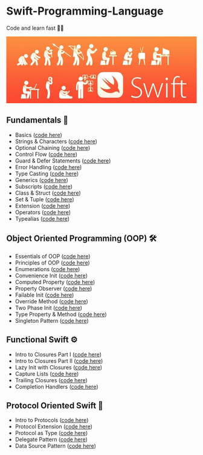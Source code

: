 # Swift-Programming-Language

Code and learn fast 👨‍💻

![](Swift_Cover_Photo.jpeg)

## Fundamentals 🔐

* Basics ([code here](https://github.com/rmznaev/Swift-Language/blob/master/Swift_Advanced.playground/Pages/Basics.xcplaygroundpage/Contents.swift))
* Strings & Characters ([code here](https://github.com/rmznaev/Swift-Language/blob/master/Swift_Advanced.playground/Pages/Strings%20%26%20Characters.xcplaygroundpage/Contents.swift))
* Optional Chaining ([code here](https://github.com/rmznaev/Swift-Language/blob/master/Swift_Advanced.playground/Pages/Optional%20Chaining.xcplaygroundpage/Contents.swift))
* Control Flow ([code here](https://github.com/rmznaev/Swift-Language/blob/master/Swift_Advanced.playground/Pages/Control%20Flow.xcplaygroundpage/Contents.swift))
* Guard & Defer Statements ([code here](https://github.com/rmznaev/Swift-Language/blob/master/Swift_Advanced.playground/Pages/Guard%20%26%20Defer%20Statements.xcplaygroundpage/Contents.swift))
* Error Handling ([code here](https://github.com/rmznaev/Swift-Language/blob/master/Swift_Advanced.playground/Pages/Error%20Handling.xcplaygroundpage/Contents.swift))
* Type Casting ([code here](https://github.com/rmznaev/Swift-Language/blob/master/Swift_Advanced.playground/Pages/Type%20Casting.xcplaygroundpage/Contents.swift))
* Generics ([code here](https://github.com/rmznaev/Swift-Language/blob/master/Swift_Advanced.playground/Pages/Generics.xcplaygroundpage/Contents.swift))
* Subscripts ([code here](https://github.com/rmznaev/Swift-Language/blob/master/Swift_Advanced.playground/Pages/Subscripts.xcplaygroundpage/Contents.swift))
* Class & Struct ([code here](https://github.com/rmznaev/Swift-Language/blob/master/Swift_Advanced.playground/Pages/Class%20vs%20Struct.xcplaygroundpage/Contents.swift))
* Set & Tuple ([code here](https://github.com/rmznaev/Swift-Language/blob/master/Swift_Advanced.playground/Pages/Set%20%26%20Tuple.xcplaygroundpage/Contents.swift))
* Extension ([code here](https://github.com/rmznaev/Swift-Language/blob/master/Swift_Advanced.playground/Pages/Extension.xcplaygroundpage/Contents.swift))
* Operators ([code here](https://github.com/rmznaev/Swift-Language/blob/master/Swift_Advanced.playground/Pages/Operators.xcplaygroundpage/Contents.swift))
* Typealias ([code here](https://github.com/rmznaev/Swift-Language/blob/master/Swift_Advanced.playground/Pages/Typealias.xcplaygroundpage/Contents.swift))

## Object Oriented Programming (OOP) 🛠

* Essentials of OOP ([code here](https://github.com/rmznaev/Swift-Language/blob/master/Swift_Advanced.playground/Pages/OOP%20in%20Swift.xcplaygroundpage/Contents.swift))
* Principles of OOP ([code here](https://github.com/rmznaev/Swift-Language/blob/master/Swift_Advanced.playground/Pages/Classes%20(OOP).xcplaygroundpage/Contents.swift))
* Enumerations ([code here](https://github.com/rmznaev/Swift-Language/blob/master/Swift_Advanced.playground/Pages/Enumerations.xcplaygroundpage/Contents.swift))
* Convenience Init ([code here](https://github.com/rmznaev/Swift-Language/blob/master/Swift_Advanced.playground/Pages/Convenience%20Init%20(OOP).xcplaygroundpage/Contents.swift))
* Computed Property ([code here](https://github.com/rmznaev/Swift-Language/blob/master/Swift_Advanced.playground/Pages/Computed%20Property%20(OOP).xcplaygroundpage/Contents.swift))
* Property Observer ([code here](https://github.com/rmznaev/Swift-Language/blob/master/Swift_Advanced.playground/Pages/Property%20Observer%20(OOP).xcplaygroundpage/Contents.swift))
* Failable Init ([code here](https://github.com/rmznaev/Swift-Language/blob/master/Swift_Advanced.playground/Pages/Failable%20Int.xcplaygroundpage/Contents.swift))
* Override Method ([code here](https://github.com/rmznaev/Swift-Language/blob/master/Swift_Advanced.playground/Pages/Override%20Method%20(OOP).xcplaygroundpage/Contents.swift))
* Two Phase Init ([code here](https://github.com/rmznaev/Swift-Language/blob/master/Swift_Advanced.playground/Pages/Two%20Phase%20Init%20(OOP).xcplaygroundpage/Contents.swift))
* Type Property & Method ([code here](https://github.com/rmznaev/Swift-Language/blob/master/Swift_Advanced.playground/Pages/Type%20Property%20%26%20Method%20(OOP).xcplaygroundpage/Contents.swift))
* Singleton Pattern ([code here](https://github.com/rmznaev/Swift-Language/blob/master/Swift_Advanced.playground/Pages/Singleton%20Pattern%20(OOP).xcplaygroundpage/Contents.swift))

## Functional Swift ⚙️

* Intro to Closures Part I ([code here](https://github.com/rmznaev/Swift-Language/blob/master/Swift_Advanced.playground/Pages/Intro%20to%20Closures%20Part%20I.xcplaygroundpage/Contents.swift))
* Intro to Closures Part II ([code here](https://github.com/rmznaev/Swift-Language/blob/master/Swift_Advanced.playground/Pages/Intro%20to%20Closures%20Part%20II.xcplaygroundpage/Contents.swift))
* Lazy Init with Closures ([code here](https://github.com/rmznaev/Swift-Language/blob/master/Swift_Advanced.playground/Pages/Lazy%20Init%20with%20Closures.xcplaygroundpage/Contents.swift))
* Capture Lists ([code here](https://github.com/rmznaev/Swift-Language/blob/master/Swift_Advanced.playground/Pages/Capture%20Lists.xcplaygroundpage/Contents.swift))
* Trailing Closures ([code here](https://github.com/rmznaev/Swift-Language/blob/master/Swift_Advanced.playground/Pages/Trailing%20Closures.xcplaygroundpage/Contents.swift))
* Completion Handlers ([code here](https://github.com/rmznaev/Swift-Language/blob/master/Swift_Advanced.playground/Pages/Completion%20Handlers.xcplaygroundpage/Contents.swift))

## Protocol Oriented Swift 🔗

* Intro to Protocols ([code here](https://github.com/rmznaev/Swift-Language/blob/master/Swift_Advanced.playground/Pages/Intro%20to%20Protocols.xcplaygroundpage/Contents.swift))
* Protocol Extension ([code here](https://github.com/rmznaev/Swift-Language/blob/master/Swift_Advanced.playground/Pages/Protocol%20Extension.xcplaygroundpage/Contents.swift))
* Protocol as Type ([code here](https://github.com/rmznaev/Swift-Language/blob/master/Swift_Advanced.playground/Pages/Protocol%20as%20Type.xcplaygroundpage/Contents.swift))
* Delegate Pattern ([code here](https://github.com/rmznaev/Swift-Language/blob/master/Swift_Advanced.playground/Pages/Delegate%20Pattern.xcplaygroundpage/Contents.swift))
* Data Source Pattern ([code here](https://github.com/rmznaev/Swift-Language/blob/master/Swift_Advanced.playground/Pages/Data%20Source%20Pattern.xcplaygroundpage/Contents.swift))
